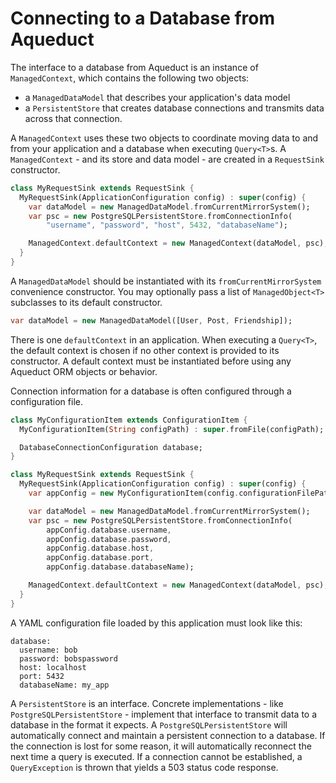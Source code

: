 # Connecting to a Database from Aqueduct

The interface to a database from Aqueduct is an instance of `ManagedContext`, which contains the following two objects:

- a `ManagedDataModel` that describes your application's data model
- a `PersistentStore` that creates database connections and transmits data across that connection.

A `ManagedContext` uses these two objects to coordinate moving data to and from your application and a database when executing `Query<T>`s. A `ManagedContext` - and its store and data model - are created in a `RequestSink` constructor.

```dart
class MyRequestSink extends RequestSink {
  MyRequestSink(ApplicationConfiguration config) : super(config) {
    var dataModel = new ManagedDataModel.fromCurrentMirrorSystem();
    var psc = new PostgreSQLPersistentStore.fromConnectionInfo(
        "username", "password", "host", 5432, "databaseName");

    ManagedContext.defaultContext = new ManagedContext(dataModel, psc);
  }
}
```

A `ManagedDataModel` should be instantiated with its `fromCurrentMirrorSystem` convenience constructor. You may optionally pass a list of `ManagedObject<T>` subclasses to its default constructor.

```dart
var dataModel = new ManagedDataModel([User, Post, Friendship]);
```

There is one `defaultContext` in an application. When executing a `Query<T>`, the default context is chosen if no other context is provided to its constructor. A default context must be instantiated before using any Aqueduct ORM objects or behavior.

Connection information for a database is often configured through a configuration file.

```dart
class MyConfigurationItem extends ConfigurationItem {
  MyConfigurationItem(String configPath) : super.fromFile(configPath);

  DatabaseConnectionConfiguration database;
}

class MyRequestSink extends RequestSink {
  MyRequestSink(ApplicationConfiguration config) : super(config) {
    var appConfig = new MyConfigurationItem(config.configurationFilePath);

    var dataModel = new ManagedDataModel.fromCurrentMirrorSystem();
    var psc = new PostgreSQLPersistentStore.fromConnectionInfo(
        appConfig.database.username,
        appConfig.database.password,
        appConfig.database.host,
        appConfig.database.port,
        appConfig.database.databaseName);        

    ManagedContext.defaultContext = new ManagedContext(dataModel, psc);
  }
}
```

A YAML configuration file loaded by this application must look like this:

```
database:
  username: bob
  password: bobspassword
  host: localhost
  port: 5432
  databaseName: my_app
```

A `PersistentStore` is an interface. Concrete implementations - like `PostgreSQLPersistentStore` - implement that interface to transmit data to a database in the format it expects. A `PostgreSQLPersistentStore` will automatically connect and maintain a persistent connection to a database. If the connection is lost for some reason, it will automatically reconnect the next time a query is executed. If a connection cannot be established, a `QueryException` is thrown that yields a 503 status code response.
